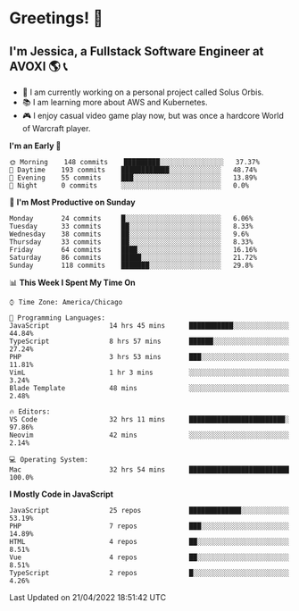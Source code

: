 # Greetings! 🧠

## I'm Jessica, a Fullstack Software Engineer at AVOXI 🌎 📞

- 🌟 I am currently working on a personal project called Solus Orbis.
- 📚 I am learning more about AWS and Kubernetes.
- 🎮 I enjoy casual video game play now, but was once a hardcore World of Warcraft player.

<!--START_SECTION:waka-->
**I'm an Early 🐤** 

```text
🌞 Morning    148 commits    █████████░░░░░░░░░░░░░░░░   37.37% 
🌆 Daytime    193 commits    ████████████░░░░░░░░░░░░░   48.74% 
🌃 Evening    55 commits     ███░░░░░░░░░░░░░░░░░░░░░░   13.89% 
🌙 Night      0 commits      ░░░░░░░░░░░░░░░░░░░░░░░░░   0.0%

```
📅 **I'm Most Productive on Sunday** 

```text
Monday       24 commits     █░░░░░░░░░░░░░░░░░░░░░░░░   6.06% 
Tuesday      33 commits     ██░░░░░░░░░░░░░░░░░░░░░░░   8.33% 
Wednesday    38 commits     ██░░░░░░░░░░░░░░░░░░░░░░░   9.6% 
Thursday     33 commits     ██░░░░░░░░░░░░░░░░░░░░░░░   8.33% 
Friday       64 commits     ████░░░░░░░░░░░░░░░░░░░░░   16.16% 
Saturday     86 commits     █████░░░░░░░░░░░░░░░░░░░░   21.72% 
Sunday       118 commits    ███████░░░░░░░░░░░░░░░░░░   29.8%

```


📊 **This Week I Spent My Time On** 

```text
⌚︎ Time Zone: America/Chicago

💬 Programming Languages: 
JavaScript               14 hrs 45 mins      ███████████░░░░░░░░░░░░░░   44.84% 
TypeScript               8 hrs 57 mins       ██████░░░░░░░░░░░░░░░░░░░   27.24% 
PHP                      3 hrs 53 mins       ███░░░░░░░░░░░░░░░░░░░░░░   11.81% 
VimL                     1 hr 3 mins         ░░░░░░░░░░░░░░░░░░░░░░░░░   3.24% 
Blade Template           48 mins             ░░░░░░░░░░░░░░░░░░░░░░░░░   2.48%

🔥 Editors: 
VS Code                  32 hrs 11 mins      ████████████████████████░   97.86% 
Neovim                   42 mins             ░░░░░░░░░░░░░░░░░░░░░░░░░   2.14%

💻 Operating System: 
Mac                      32 hrs 54 mins      █████████████████████████   100.0%

```

**I Mostly Code in JavaScript** 

```text
JavaScript               25 repos            █████████████░░░░░░░░░░░░   53.19% 
PHP                      7 repos             ███░░░░░░░░░░░░░░░░░░░░░░   14.89% 
HTML                     4 repos             ██░░░░░░░░░░░░░░░░░░░░░░░   8.51% 
Vue                      4 repos             ██░░░░░░░░░░░░░░░░░░░░░░░   8.51% 
TypeScript               2 repos             █░░░░░░░░░░░░░░░░░░░░░░░░   4.26%

```



 Last Updated on 21/04/2022 18:51:42 UTC
<!--END_SECTION:waka-->

<!--
**jessikuh/jessikuh** is a ✨ _special_ ✨ repository because its `README.md` (this file) appears on your GitHub profile.

Here are some ideas to get you started:

- 🔭 I’m currently working on ...
- 🌱 I’m currently learning ...
- 👯 I’m looking to collaborate on ...
- 🤔 I’m looking for help with ...
- 💬 Ask me about ...
- 📫 How to reach me: ...
- 😄 Pronouns: ...
- ⚡ Fun fact: ...
-->
